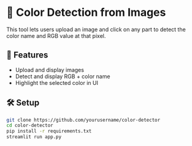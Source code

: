 # 🎨 Color Detection from Images

This tool lets users upload an image and click on any part to detect the color name and RGB value at that pixel.

## 🚀 Features
- Upload and display images
- Detect and display RGB + color name
- Highlight the selected color in UI

## 🛠 Setup

```bash
git clone https://github.com/yourusername/color-detector
cd color-detector
pip install -r requirements.txt
streamlit run app.py

